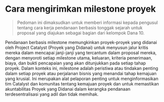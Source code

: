 # **Cara mengirimkan milestone proyek**

> Pedoman ini dimaksudkan untuk memberi informasi kepada pengusul tentang cara kerja pendanaan berbasis tonggak sejarah untuk proposal yang diajukan sebagai bagian dari kelompok Dana 10.

Pendanaan berbasis milestone memungkinkan proyek-proyek yang didanai oleh Project Catalyst (Proyek yang Didanai) untuk menyusun jalur kritis mereka dalam mencapai janji-janji yang tercantum dalam proposal mereka, dengan menyoroti setiap milestone utama, keluaran, kriteria penerimaan, biaya, dan bukti pencapaian yang akan ditunjukkan pada setiap tahap proyek. Dalam konteks ini, milestone adalah peristiwa atau tindakan penting dalam setiap proyek atau perjalanan bisnis yang menandai tahap kemajuan yang krusial. Ini merupakan alat pelaporan penting untuk menginformasikan tim Catalyst dan komunitas tentang kemajuan proyek dan untuk memastikan akuntabilitas Proyek yang Didanai dalam kerangka pendanaan terdesentralisasi yang adil dan tidak memihak.
